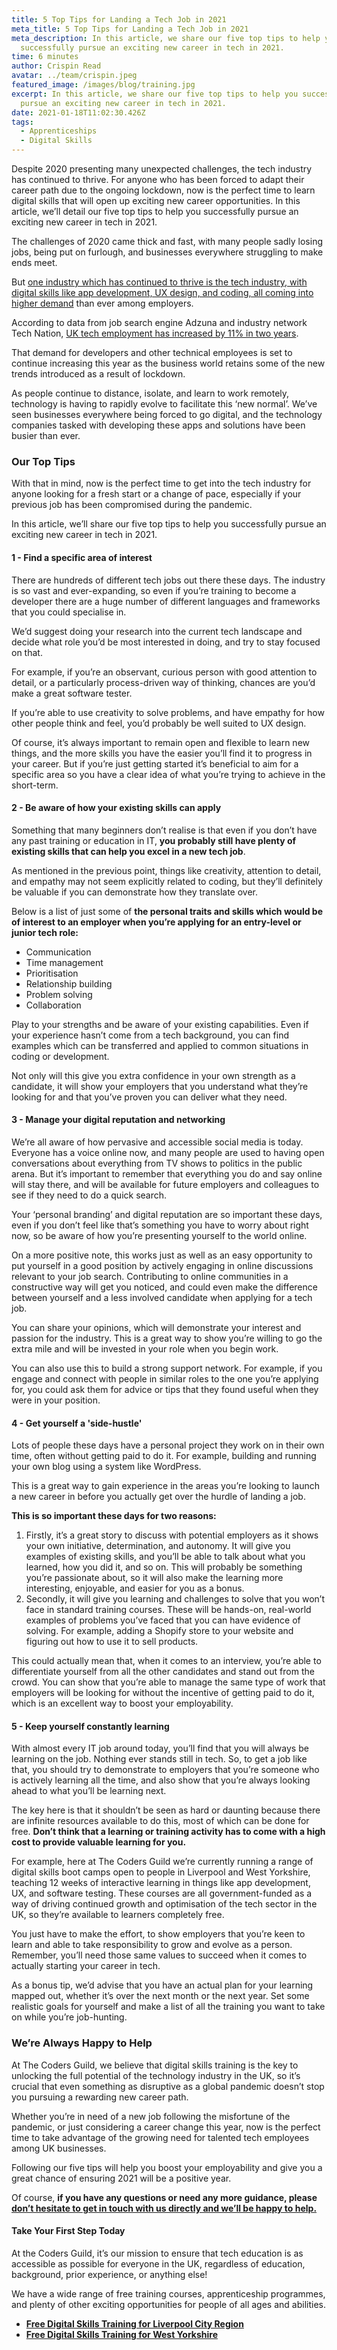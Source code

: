 ```yaml
---
title: 5 Top Tips for Landing a Tech Job in 2021
meta_title: 5 Top Tips for Landing a Tech Job in 2021
meta_description: In this article, we share our five top tips to help you
  successfully pursue an exciting new career in tech in 2021.
time: 6 minutes
author: Crispin Read
avatar: ../team/crispin.jpeg
featured_image: /images/blog/training.jpg
excerpt: In this article, we share our five top tips to help you successfully
  pursue an exciting new career in tech in 2021.
date: 2021-01-18T11:02:30.426Z
tags:
  - Apprenticeships
  - Digital Skills
---
```

Despite 2020 presenting many unexpected challenges, the tech industry has continued to thrive. For anyone who has been forced to adapt their career path due to the ongoing lockdown, now is the perfect time to learn digital skills that will open up exciting new career opportunities. In this article, we’ll detail our five top tips to help you successfully pursue an exciting new career in tech in 2021.

The challenges of 2020 came thick and fast, with many people sadly losing jobs, being put on furlough, and businesses everywhere struggling to make ends meet. 

But [one industry which has continued to thrive is the tech industry, with digital skills like app development, UX design, and coding, all coming into higher demand](https://thecodersguild.org.uk/blog/hiring-developer-apprentice-sme-thrive-2021/) than ever among employers.

According to data from job search engine Adzuna and industry network Tech Nation, [UK tech employment has increased by 11% in two years](https://www-yorkshirepost-co-uk.cdn.ampproject.org/c/s/www.yorkshirepost.co.uk/business/how-leeds-tech-sector-attracted-435m-venture-capital-investment-2020-3085073?amp). 

That demand for developers and other technical employees is set to continue increasing this year as the business world retains some of the new trends introduced as a result of lockdown. 

As people continue to distance, isolate, and learn to work remotely, technology is having to rapidly evolve to facilitate this ‘new normal’. We’ve seen businesses everywhere being forced to go digital, and the technology companies tasked with developing these apps and solutions have been busier than ever.

### Our Top Tips

With that in mind, now is the perfect time to get into the tech industry for anyone looking for a fresh start or a change of pace, especially if your previous job has been compromised during the pandemic. 

In this article, we’ll share our five top tips to help you successfully pursue an exciting new career in tech in 2021.

#### 1 - Find a specific area of interest

There are hundreds of different tech jobs out there these days. The industry is so vast and ever-expanding, so even if you’re training to become a developer there are a huge number of different languages and frameworks that you could specialise in. 

We’d suggest doing your research into the current tech landscape and decide what role you’d be most interested in doing, and try to stay focused on that. 

For example, if you’re an observant, curious person with good attention to detail, or a particularly process-driven way of thinking, chances are you’d make a great software tester. 

If you’re able to use creativity to solve problems, and have empathy for how other people think and feel, you’d probably be well suited to UX design.  

Of course, it’s always important to remain open and flexible to learn new things, and the more skills you have the easier you’ll find it to progress in your career. But if you’re just getting started it’s beneficial to aim for a specific area so you have a clear idea of what you’re trying to achieve in the short-term. 

#### 2 - Be aware of how your existing skills can apply

Something that many beginners don’t realise is that even if you don’t have any past training or education in IT, **you probably still have plenty of existing skills that can help you excel in a new tech job**.

As mentioned in the previous point, things like creativity, attention to detail, and empathy may not seem explicitly related to coding, but they’ll definitely be valuable if you can demonstrate how they translate over. 

Below is a list of just some of **the personal traits and skills which would be of interest to an employer when you’re applying for an entry-level or junior tech role:** 

* Communication
* Time management 
* Prioritisation 
* Relationship building 
* Problem solving 
* Collaboration

Play to your strengths and be aware of your existing capabilities. Even if your experience hasn’t come from a tech background, you can find examples which can be transferred and applied to common situations in coding or development. 

Not only will this give you extra confidence in your own strength as a candidate, it will show your employers that you understand what they’re looking for and that you’ve proven you can deliver what they need. 

#### 3 - Manage your digital reputation and networking

We’re all aware of how pervasive and accessible social media is today. Everyone has a voice online now, and many people are used to having open conversations about everything from TV shows to politics in the public arena. But it’s important to remember that everything you do and say online will stay there, and will be available for future employers and colleagues to see if they need to do a quick search. 

Your ‘personal branding’ and digital reputation are so important these days, even if you don’t feel like that’s something you have to worry about right now, so be aware of how you’re presenting yourself to the world online.

On a more positive note, this works just as well as an easy opportunity to put yourself in a good position by actively engaging in online discussions relevant to your job search. Contributing to online communities in a constructive way will get you noticed, and could even make the difference between yourself and a less involved candidate when applying for a tech job.

You can share your opinions, which will demonstrate your interest and passion for the industry. This is a great way to show you’re willing to go the extra mile and will be invested in your role when you begin work. 

You can also use this to build a strong support network. For example, if you engage and connect with people in similar roles to the one you’re applying for, you could ask them for advice or tips that they found useful when they were in your position.

#### 4 - Get yourself a 'side-hustle'

Lots of people these days have a personal project they work on in their own time, often without getting paid to do it. For example, building and running your own blog using a system like WordPress. 

This is a great way to gain experience in the areas you’re looking to launch a new career in before you actually get over the hurdle of landing a job. 

**This is so important these days for two reasons:** 

1. Firstly, it’s a great story to discuss with potential employers as it shows your own initiative, determination, and autonomy. It will give you examples of existing skills, and you’ll be able to talk about what you learned, how you did it, and so on. This will probably be something you’re passionate about, so it will also make the learning more interesting, enjoyable, and easier for you as a bonus.
2. Secondly, it will give you learning and challenges to solve that you won’t face in standard training courses. These will be hands-on, real-world examples of problems you’ve faced that you can have evidence of solving. For example, adding a Shopify store to your website and figuring out how to use it to sell products.

This could actually mean that, when it comes to an interview, you’re able to differentiate yourself from all the other candidates and stand out from the crowd. You can show that you’re able to manage the same type of work that employers will be looking for without the incentive of getting paid to do it, which is an excellent way to boost your employability. 

#### 5 - Keep yourself constantly learning

With almost every IT job around today, you’ll find that you will always be learning on the job. Nothing ever stands still in tech. So, to get a job like that, you should try to demonstrate to employers that you’re someone who is actively learning all the time, and also show that you’re always looking ahead to what you’ll be learning next. 

The key here is that it shouldn’t be seen as hard or daunting because there are infinite resources available to do this, most of which can be done for free. **Don’t think that a learning or training activity has to come with a high cost to provide valuable learning for you.** 

For example, here at The Coders Guild we’re currently running a range of digital skills boot camps open to people in Liverpool and West Yorkshire, teaching 12 weeks of interactive learning in things like app development, UX, and software testing. These courses are all government-funded as a way of driving continued growth and optimisation of the tech sector in the UK, so they’re available to learners completely free. 

You just have to make the effort, to show employers that you’re keen to learn and able to take responsibility to grow and evolve as a person. Remember, you’ll need those same values to succeed when it comes to actually starting your career in tech. 

As a bonus tip, we’d advise that you have an actual plan for your learning mapped out, whether it’s over the next month or the next year. Set some realistic goals for yourself and make a list of all the training you want to take on while you’re job-hunting. 

### We’re Always Happy to Help

At The Coders Guild, we believe that digital skills training is the key to unlocking the full potential of the technology industry in the UK, so it’s crucial that even something as disruptive as a global pandemic doesn’t stop you pursuing a rewarding new career path.

Whether you’re in need of a new job following the misfortune of the pandemic, or just considering a career change this year, now is the perfect time to take advantage of the growing need for talented tech employees among UK businesses.

Following our five tips will help you boost your employability and give you a great chance of ensuring 2021 will be a positive year. 

Of course, **if you have any questions or need any more guidance, please [don’t hesitate to get in touch with us directly and we’ll be happy to help.](https://thecodersguild.org.uk/contact-us/)** 

#### Take Your First Step Today

At the Coders Guild, it’s our mission to ensure that tech education is as accessible as possible for everyone in the UK, regardless of education, background, prior experience, or anything else! 

We have a wide range of free training courses, apprenticeship programmes, and plenty of other exciting opportunities for people of all ages and abilities. [](https://thecodersguild.org.uk/blog/liverpool-gets-ready-to-learn-valuable-tech-skills-in-2021/)

* **[Free Digital Skills Training for Liverpool City Region](https://thecodersguild.org.uk/blog/liverpool-gets-ready-to-learn-valuable-tech-skills-in-2021/)**
* [](https://thecodersguild.org.uk/blog/liverpool-gets-ready-to-learn-valuable-tech-skills-in-2021/)**[Free Digital Skills Training for West Yorkshire](https://thecodersguild.org.uk/blog/free-tech-boot-camps-for-west-yorkshire/)**